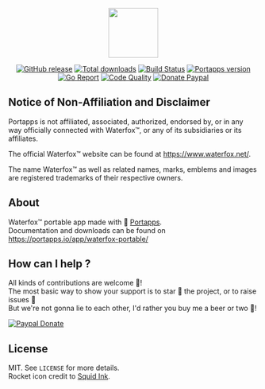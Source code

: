 <p align="center"><a href="https://portapps.io/app/waterfox-portable/" target="_blank"><img width="100" src="https://github.com/portapps/waterfox-portable/blob/master/res/papp.png"></a></p>

<p align="center">
  <a href="https://portapps.io/app/waterfox-portable/#download"><img src="https://img.shields.io/github/release/portapps/waterfox-portable.svg?style=flat-square" alt="GitHub release"></a>
  <a href="https://portapps.io/app/waterfox-portable/#download"><img src="https://img.shields.io/github/downloads/portapps/waterfox-portable/total.svg?style=flat-square" alt="Total downloads"></a>
  <a href="https://travis-ci.com/portapps/waterfox-portable"><img src="https://img.shields.io/travis/com/portapps/waterfox-portable/master.svg?style=flat-square" alt="Build Status"></a>
  <a href="https://github.com/portapps/portapps"><img src="https://img.shields.io/badge/portapps-1.23.0-479fdb.svg?style=flat-square" alt="Portapps version"></a>
  <a href="https://goreportcard.com/report/github.com/portapps/waterfox-portable"><img src="https://goreportcard.com/badge/github.com/portapps/waterfox-portable?style=flat-square" alt="Go Report"></a>
  <a href="https://www.codacy.com/app/portapps/waterfox-portable"><img src="https://img.shields.io/codacy/grade/f4ff55cc864e44a6b04d660944f96422.svg?style=flat-square" alt="Code Quality"></a>
  <a href="https://www.paypal.com/cgi-bin/webscr?cmd=_s-xclick&hosted_button_id=WQD7AQGPDEPSG"><img src="https://img.shields.io/badge/donate-paypal-7057ff.svg?style=flat-square" alt="Donate Paypal"></a>
</p>

## Notice of Non-Affiliation and Disclaimer

Portapps is not affiliated, associated, authorized, endorsed by, or in any way officially connected with Waterfox™, or any of its subsidiaries or its affiliates.

The official Waterfox™ website can be found at https://www.waterfox.net/.

The name Waterfox™ as well as related names, marks, emblems and images are registered trademarks of their respective owners.

## About

Waterfox™ portable app made with 🚀 [Portapps](https://portapps.io).<br />
Documentation and downloads can be found on https://portapps.io/app/waterfox-portable/

## How can I help ?

All kinds of contributions are welcome :raised_hands:!<br />
The most basic way to show your support is to star :star2: the project, or to raise issues :speech_balloon:<br />
But we're not gonna lie to each other, I'd rather you buy me a beer or two :beers:!

[![Paypal Donate](https://portapps.io/img/paypal-donate.png)](https://www.paypal.com/cgi-bin/webscr?cmd=_s-xclick&hosted_button_id=WQD7AQGPDEPSG)

## License

MIT. See `LICENSE` for more details.<br />
Rocket icon credit to [Squid Ink](http://thesquid.ink).
